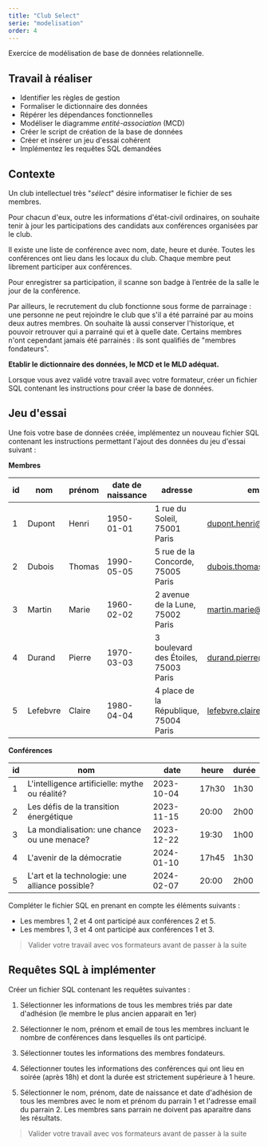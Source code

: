 ```yaml
---
title: "Club Select"
serie: "modelisation"
order: 4
---
```


Exercice de modélisation de base de données relationnelle.

## Travail à réaliser

- Identifier les règles de gestion
- Formaliser le dictionnaire des données
- Répérer les dépendances fonctionnelles
- Modéliser le diagramme *entité-association* (MCD)
- Créer le script de création de la base de données
- Créer et insérer un jeu d'essai cohérent
- Implémentez les requêtes SQL demandées

## Contexte 

Un club intellectuel très "*sélect*" désire informatiser le fichier de ses membres. 

Pour chacun d'eux, outre les informations d'état-civil ordinaires, on souhaite tenir à jour les participations des candidats aux conférences organisées par le club. 

Il existe une liste de conférence avec nom, date, heure et durée. Toutes les conférences ont lieu dans les locaux du club. Chaque membre peut librement participer aux conférences. 

Pour enregistrer sa participation, il scanne son badge à l’entrée de la salle le jour de la conférence.

Par ailleurs, le recrutement du club fonctionne sous forme de parrainage : une personne ne peut rejoindre le club que s'il a été parrainé par au moins deux autres membres. On souhaite là aussi conserver l'historique, et pouvoir retrouver qui a parrainé qui et à quelle date. Certains membres n'ont cependant jamais été parrainés : ils sont qualifiés de "membres fondateurs".

**Etablir le dictionnaire des données, le MCD et le MLD adéquat.**

Lorsque vous avez validé votre travail avec votre formateur, créer un fichier SQL contenant les instructions pour créer la base de données.

## Jeu d'essai

Une fois votre base de données créée, implémentez un nouveau fichier SQL contenant les instructions permettant l'ajout des données du jeu d'essai suivant : 

**Membres**

| id | nom | prénom | date de naissance | adresse | email | date d'adhésion | parrain_1 | parrain_2 |
| --- | --- | --- | --- | --- | --- | --- | --- | --- | 
| 1 | Dupont |  Henri | 1950-01-01 | 1 rue du Soleil, 75001 Paris | dupont.henri@email.com | 2020-01-01 | NULL | NULL | 
| 2 | Dubois | Thomas | 1990-05-05 | 5 rue de la Concorde, 75005 Paris | dubois.thomas@email.com | 2020-05-05 | NULL | NULL | 
| 3 | Martin | Marie | 1960-02-02 | 2 avenue de la Lune, 75002 Paris | martin.marie@email.com | 2021-02-02 | 1 | 2 | 
| 4 | Durand | Pierre | 1970-03-03 | 3 boulevard des Étoiles, 75003 Paris | durand.pierre@email.com | 2022-03-03 | 1 | 3 | 
| 5 | Lefebvre | Claire | 1980-04-04 | 4 place de la République, 75004 Paris | lefebvre.claire@email.com | 2023-04-04 | 2 | 4 | 

**Conférences**

| id | nom | date | heure | durée | 
| --- | --- | --- | --- | --- |  
| 1 | L'intelligence artificielle: mythe ou réalité? | 2023-10-04 | 17h30 | 1h30 | 
| 2 | Les défis de la transition énergétique | 2023-11-15 | 20:00 | 2h00 | 
| 3 | La mondialisation: une chance ou une menace? | 2023-12-22 | 19:30 | 1h00 | 
| 4 | L'avenir de la démocratie | 2024-01-10 | 17h45 | 1h30 | 
| 5 | L'art et la technologie: une alliance possible? | 2024-02-07 | 20:00 | 2h00 | 

Compléter le fichier SQL en prenant en compte les éléments suivants :

- Les membres 1, 2 et 4 ont participé aux conférences 2 et 5.
- Les membres 1, 3 et 4 ont participé aux conférences 1 et 3.

> Valider votre travail avec vos formateurs avant de passer à la suite 

## Requêtes SQL à implémenter

Créer un fichier SQL contenant les requêtes suivantes :

1. Sélectionner les informations de tous les membres triés par date d'adhésion (le membre le plus ancien apparait en 1er)

2. Sélectionner le nom, prénom et email de tous les membres incluant le nombre de conférences dans lesquelles ils ont participé.

3. Sélectionner toutes les informations des membres fondateurs.

4. Sélectionner toutes les informations des conférences qui ont lieu en soirée (après 18h) et dont la durée est strictement supérieure à 1 heure.

5. Sélectionner le nom, prénom, date de naissance et date d'adhésion de tous les membres avec le nom et prénom du parrain 1 et l'adresse email du parrain 2. Les membres sans parrain ne doivent pas aparaitre dans les résultats.

> Valider votre travail avec vos formateurs avant de passer à la suite 
